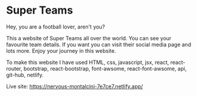 <h1>Super Teams</h1>

Hey, you are a football lover, aren't you?

This a website of Super Teams all over the world. You can see your favourite team details. If you want you can visit their social media page and lots more. Enjoy your journey in this website.

To make this website I have used HTML, css, javascript, jsx, react, react-router, bootstrap, react-bootstrap, font-awsome, react-font-awsome, api, git-hub, netlify.

Live site: https://nervous-montalcini-7e7ce7.netlify.app/
